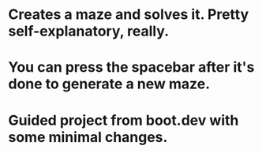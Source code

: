 # Creates a maze and solves it. Pretty self-explanatory, really.
# You can press the spacebar after it's done to generate a new maze.
# Guided project from boot.dev with some minimal changes.
 
